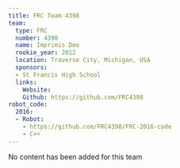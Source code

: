 ```yaml
---
title: FRC Team 4398
team:
  type: FRC
  number: 4398
  name: Imprimis Deo
  rookie_year: 2012
  location: Traverse City, Michigan, USA
  sponsors:
  - St Francis High School
  links:
    Website: 
    Github: https://github.com/FRC4398
robot_code:
  2016:
  - Robot:
    - https://github.com/FRC4398/FRC-2016-code
    - C++
---
```


No content has been added for this team